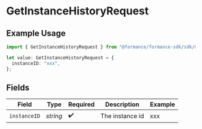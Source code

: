 # GetInstanceHistoryRequest

## Example Usage

```typescript
import { GetInstanceHistoryRequest } from "@formance/formance-sdk/sdk/models/operations";

let value: GetInstanceHistoryRequest = {
  instanceID: "xxx",
};
```

## Fields

| Field              | Type               | Required           | Description        | Example            |
| ------------------ | ------------------ | ------------------ | ------------------ | ------------------ |
| `instanceID`       | *string*           | :heavy_check_mark: | The instance id    | xxx                |